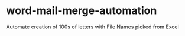 # word-mail-merge-automation
Automate creation of 100s of letters with File Names picked from Excel
